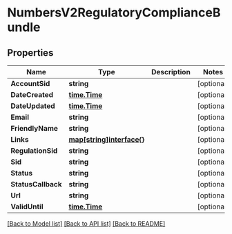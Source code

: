 # NumbersV2RegulatoryComplianceBundle

## Properties

Name | Type | Description | Notes
------------ | ------------- | ------------- | -------------
**AccountSid** | **string** |  | [optional] 
**DateCreated** | [**time.Time**](time.Time.md) |  | [optional] 
**DateUpdated** | [**time.Time**](time.Time.md) |  | [optional] 
**Email** | **string** |  | [optional] 
**FriendlyName** | **string** |  | [optional] 
**Links** | [**map[string]interface{}**](.md) |  | [optional] 
**RegulationSid** | **string** |  | [optional] 
**Sid** | **string** |  | [optional] 
**Status** | **string** |  | [optional] 
**StatusCallback** | **string** |  | [optional] 
**Url** | **string** |  | [optional] 
**ValidUntil** | [**time.Time**](time.Time.md) |  | [optional] 

[[Back to Model list]](../README.md#documentation-for-models) [[Back to API list]](../README.md#documentation-for-api-endpoints) [[Back to README]](../README.md)


